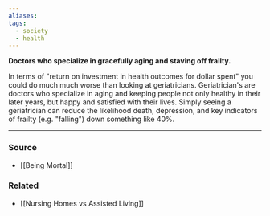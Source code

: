```yaml
---
aliases: 
tags:
  - society
  - health
---
```

**Doctors who specialize in gracefully aging and staving off frailty.**

In terms of "return on investment in health outcomes for dollar spent" you could do much much worse than looking at geriatricians. Geriatrician's are doctors who specialize in aging and keeping people not only healthy in their later years, but happy and satisfied with their lives. Simply seeing a geriatrician can reduce the likelihood death, depression, and key indicators of frailty (e.g. "falling") down something like 40%.

---

### Source
- [[Being Mortal]]

### Related
- [[Nursing Homes vs Assisted Living]]